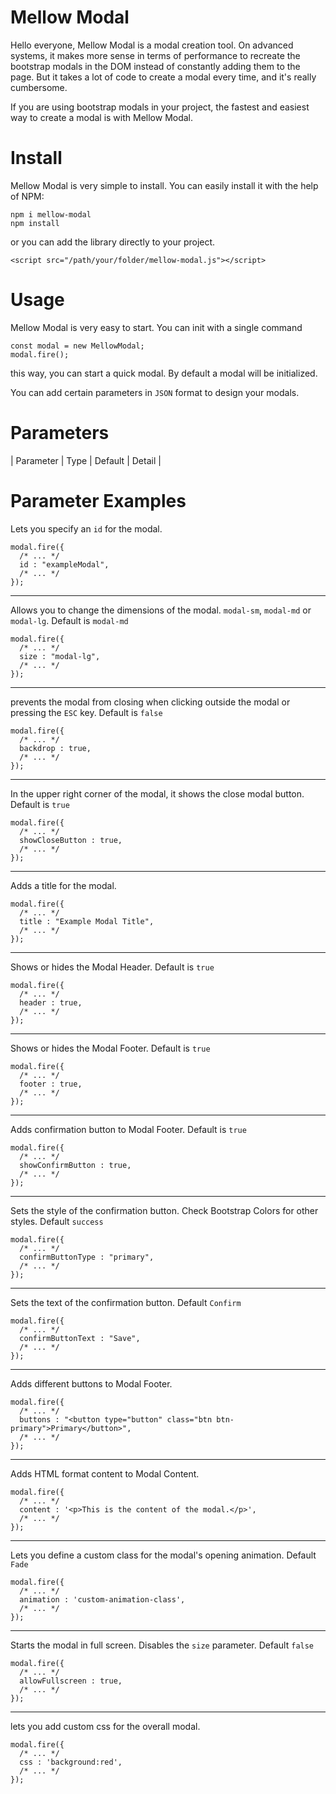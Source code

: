 # Mellow Modal

Hello everyone,
Mellow Modal is a modal creation tool. On advanced systems, it makes more sense in terms of performance to recreate the bootstrap modals in the DOM instead of constantly adding them to the page. But it takes a lot of code to create a modal every time, and it's really cumbersome.

If you are using bootstrap modals in your project, the fastest and easiest way to create a modal is with Mellow Modal.

# Install

Mellow Modal is very simple to install. You can easily install it with the help of NPM:
```
npm i mellow-modal
npm install
```
or you can add the library directly to your project.
```
<script src="/path/your/folder/mellow-modal.js"></script>
```

# Usage

Mellow Modal is very easy to start. You can init with a single command
```
const modal = new MellowModal;
modal.fire();
```
this way, you can start a quick modal. By default a modal will be initialized.

You can add certain parameters in `JSON` format to design your modals.

# Parameters

| Parameter | Type | Default | Detail |

# Parameter Examples


Lets you specify an `id` for the modal.
```
modal.fire({
  /* ... */
  id : "exampleModal",
  /* ... */
});
```
------------------------------------------

Allows you to change the dimensions of the modal. `modal-sm`, `modal-md` or `modal-lg`. Default is `modal-md`

```
modal.fire({
  /* ... */
  size : "modal-lg",
  /* ... */
});
```
------------------------------------------

prevents the modal from closing when clicking outside the modal or pressing the `ESC` key. Default is `false`

```
modal.fire({
  /* ... */
  backdrop : true,
  /* ... */
});
```
------------------------------------------

In the upper right corner of the modal, it shows the close modal button. Default is `true`

```
modal.fire({
  /* ... */
  showCloseButton : true,
  /* ... */
});
```
------------------------------------------

Adds a title for the modal.

```
modal.fire({
  /* ... */
  title : "Example Modal Title",
  /* ... */
});
```
------------------------------------------

Shows or hides the Modal Header. Default is `true`

```
modal.fire({
  /* ... */
  header : true,
  /* ... */
});
```
------------------------------------------

Shows or hides the Modal Footer. Default is `true`

```
modal.fire({
  /* ... */
  footer : true,
  /* ... */
});
```
------------------------------------------

Adds confirmation button to Modal Footer. Default is `true`

```
modal.fire({
  /* ... */
  showConfirmButton : true,
  /* ... */
});
```
------------------------------------------

Sets the style of the confirmation button. Check Bootstrap Colors for other styles. Default `success`

```
modal.fire({
  /* ... */
  confirmButtonType : "primary",
  /* ... */
});
```
------------------------------------------

Sets the text of the confirmation button. Default `Confirm`

```
modal.fire({
  /* ... */
  confirmButtonText : "Save",
  /* ... */
});
```
------------------------------------------

Adds different buttons to Modal Footer.

```
modal.fire({
  /* ... */
  buttons : "<button type="button" class="btn btn-primary">Primary</button>",
  /* ... */
});
```
------------------------------------------

Adds HTML format content to Modal Content.

```
modal.fire({
  /* ... */
  content : '<p>This is the content of the modal.</p>',
  /* ... */
});
```
------------------------------------------

Lets you define a custom class for the modal's opening animation. Default `Fade`

```
modal.fire({
  /* ... */
  animation : 'custom-animation-class',
  /* ... */
});
```
------------------------------------------

Starts the modal in full screen. Disables the `size` parameter. Default `false`

```
modal.fire({
  /* ... */
  allowFullscreen : true,
  /* ... */
});
```
------------------------------------------

lets you add custom css for the overall modal.

```
modal.fire({
  /* ... */
  css : 'background:red',
  /* ... */
});
```
